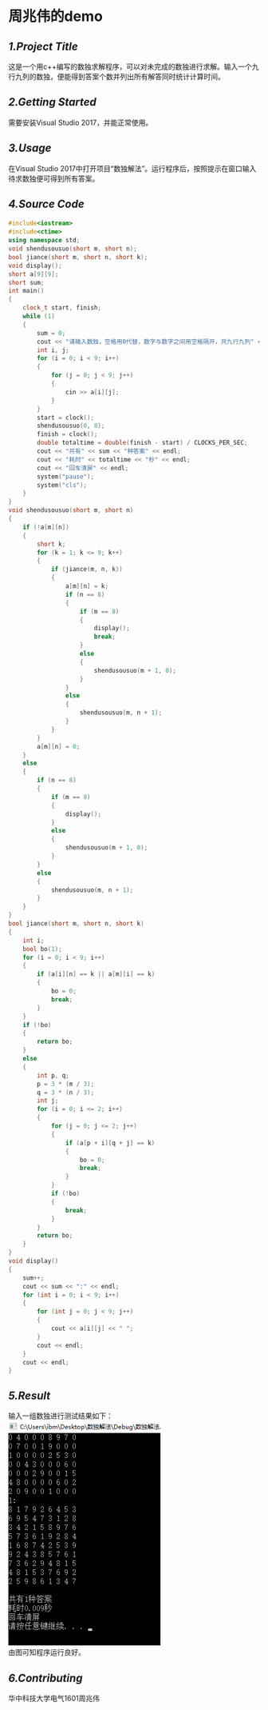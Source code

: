 # **周兆伟的demo**  
## *1.Project Title*  
这是一个用c++编写的数独求解程序，可以对未完成的数独进行求解。输入一个九行九列的数独，便能得到答案个数并列出所有解答同时统计计算时间。  
## *2.Getting Started*  
需要安装Visual Studio 2017，并能正常使用。  
## *3.Usage*  
在Visual Studio 2017中打开项目“数独解法”。运行程序后，按照提示在窗口输入待求数独便可得到所有答案。  
## *4.Source Code*  
```c++
#include<iostream>
#include<ctime>
using namespace std;
void shendusousuo(short m, short n);
bool jiance(short m, short n, short k);
void display();
short a[9][9];
short sum;
int main()
{
	clock_t start, finish;
	while (1)
	{
		sum = 0;
		cout << "请输入数独，空格用0代替，数字与数字之间用空格隔开，共九行九列" << endl;
		int i, j;
		for (i = 0; i < 9; i++)
		{
			for (j = 0; j < 9; j++)
			{
				cin >> a[i][j];
			}
		}
		start = clock();
		shendusousuo(0, 0);
		finish = clock();
		double totaltime = double(finish - start) / CLOCKS_PER_SEC;
		cout << "共有" << sum << "种答案" << endl;
		cout << "耗时" << totaltime << "秒" << endl;
		cout << "回车清屏" << endl;
		system("pause");
		system("cls");
	}
}
void shendusousuo(short m, short n)
{
	if (!a[m][n])
	{
		short k;
		for (k = 1; k <= 9; k++)
		{
			if (jiance(m, n, k))
			{
				a[m][n] = k;
				if (n == 8)
				{
					if (m == 8)
					{
						display();
						break;
					}
					else
					{
						shendusousuo(m + 1, 0);
					}
				}
				else
				{
					shendusousuo(m, n + 1);
				}
			}
		}
		a[m][n] = 0;
	}
	else
	{
		if (n == 8)
		{
			if (m == 8)
			{
				display();
			}
			else
			{
				shendusousuo(m + 1, 0);
			}
		}
		else
		{
			shendusousuo(m, n + 1);
		}
	}
}
bool jiance(short m, short n, short k)
{
	int i;
	bool bo(1);
	for (i = 0; i < 9; i++)
	{
		if (a[i][n] == k || a[m][i] == k)
		{
			bo = 0;
			break;
		}
	}
	if (!bo)
	{
		return bo;
	}
	else
	{
		int p, q;
		p = 3 * (m / 3);
		q = 3 * (n / 3);
		int j;
		for (i = 0; i <= 2; i++)
		{
			for (j = 0; j <= 2; j++)
			{
				if (a[p + i][q + j] == k)
				{
					bo = 0;
					break;
				}
			}
			if (!bo)
			{
				break;
			}
		}
		return bo;
	}
}
void display()
{
	sum++;
	cout << sum << ":" << endl;
	for (int i = 0; i < 9; i++)
	{
		for (int j = 0; j < 9; j++)
		{
			cout << a[i][j] << " ";
		}
		cout << endl;
	}
	cout << endl;
}
```
## *5.Result*  
输入一组数独进行测试结果如下：  
![结果展示](结果.png "某次测试结果")  
由图可知程序运行良好。  
## *6.Contributing*  
华中科技大学电气1601周兆伟  